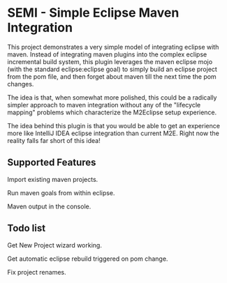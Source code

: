 SEMI - Simple Eclipse Maven Integration
====

This project demonstrates a very simple model of integrating eclipse with maven.  Instead of integrating maven plugins into the complex eclipse incremental build system, this plugin leverages the maven eclipse mojo (with the standard eclipse:eclipse goal) to simply build an eclipse project from the pom file, and then forget about maven till the next time the pom changes.

The idea is that, when somewhat more polished, this could be a radically simpler approach to maven integration without any of the "lifecycle mapping" problems which characterize the M2Eclipse setup experience.  

The idea behind this plugin is that you would be able to get an experience more like IntelliJ IDEA eclipse integration than current M2E.  Right now the reality falls far short of this idea!

Supported Features
-------------------

Import existing maven projects.

Run maven goals from within eclipse.

Maven output in the console.

Todo list
----------

Get New Project wizard working.

Get automatic eclipse rebuild triggered on pom change.

Fix project renames.
